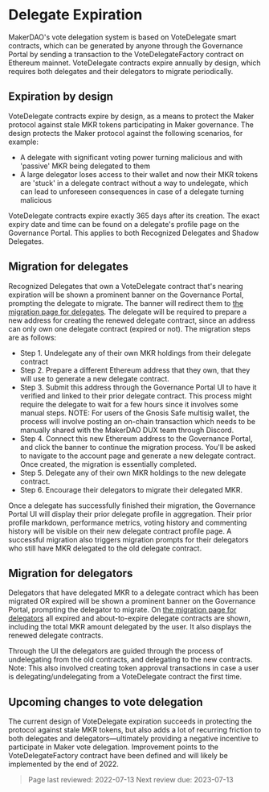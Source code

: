 # Delegate Expiration

MakerDAO's vote delegation system is based on VoteDelegate smart contracts, which can be generated by anyone through the Governance Portal by sending a transaction to the VoteDelegateFactory contract on Ethereum mainnet. VoteDelegate contracts expire annually by design, which requires both delegates and their delegators to migrate periodically.

## Expiration by design

VoteDelegate contracts expire by design, as a means to protect the Maker protocol against stale MKR tokens participating in Maker governance. The design protects the Maker protocol against the following scenarios, for example:

* A delegate with significant voting power turning malicious and with 'passive' MKR being delegated to them
* A large delegator loses access to their wallet and now their MKR tokens are 'stuck' in a delegate contract without a way to undelegate, which can lead to unforeseen consequences in case of a delegate turning malicious

VoteDelegate contracts expire exactly 365 days after its creation. The exact expiry date and time can be found on a delegate's profile page on the Governance Portal. This applies to both Recognized Delegates and Shadow Delegates.

## Migration for delegates
Recognized Delegates that own a VoteDelegate contract that's nearing expiration will be shown a prominent banner on the Governance Portal, prompting the delegate to migrate. The banner will redirect them to [the migration page for delegates](https://vote.makerdao.com/migration/delegate). 
The delegate will be required to prepare a new address for creating the renewed delegate contract, since an address can only own one delegate contract (expired or not). The migration steps are as follows:

* Step 1. Undelegate any of their own MKR holdings from their delegate contract
* Step 2. Prepare a different Ethereum address that they own, that they will use to generate a new delegate contract.
* Step 3. Submit this address through the Governance Portal UI to have it verified and linked to their prior delegate contract. This process might require the delegate to wait for a few hours since it involves some manual steps. NOTE: For users of the Gnosis Safe multisig wallet, the process will involve posting an on-chain transaction which needs to be manually shared with the MakerDAO DUX team through Discord.
* Step 4. Connect this new Ethereum address to the Governance Portal, and click the banner to continue the migration process. You'll be asked to navigate to the account page and generate a new delegate contract. Once created, the migration is essentially completed.
* Step 5. Delegate any of their own MKR holdings to the new delegate contract.
* Step 6. Encourage their delegators to migrate their delegated MKR.

Once a delegate has successfully finished their migration, the Governance Portal UI will display their prior delegate profile in aggregation. Their prior profile markdown, performance metrics, voting history and commenting history will be visible on their new delegate contract profile page. A successful migration also triggers migration prompts for their delegators who still have MKR delegated to the old delegate contract.

## Migration for delegators

Delegators that have delegated MKR to a delegate contract which has been migrated OR expired will be shown a prominent banner on the Governance Portal, prompting the delegator to migrate. On [the migration page for delegators](https://vote.makerdao.com/migration/delegator) all expired and about-to-expire delegate contracts are shown, including the total MKR amount delegated by the user. It also displays the renewed delegate contracts.

Through the UI the delegators are guided through the process of undelegating from the old contracts, and delegating to the new contracts. Note: This also involved creating token approval transactions in case a user is delegating/undelegating from a VoteDelegate contract the first time.

## Upcoming changes to vote delegation

The current design of VoteDelegate expiration succeeds in protecting the protocol against stale MKR tokens, but also adds a lot of recurring friction to both delegates and delegators—ultimately providing a negative incentive to participate in Maker vote delegation. Improvement points to the VoteDelegateFactory contract have been defined and will likely be implemented by the end of 2022.

>Page last reviewed: 2022-07-13
>Next review due: 2023-07-13
